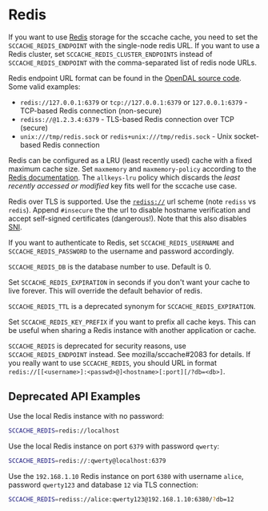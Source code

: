 # Redis

If you want to use [Redis](https://redis.io/) storage for the sccache cache, you need to set the `SCCACHE_REDIS_ENDPOINT` with the single-node redis URL.
If you want to use a Redis cluster, set `SCCACHE_REDIS_CLUSTER_ENDPOINTS` instead of `SCCACHE_REDIS_ENDPOINT` with the comma-separated list of redis node URLs.

Redis endpoint URL format can be found in the [OpenDAL source code](https://github.com/apache/opendal/blob/5f1d5d1d61ed28f63d4955538b33a4d582feebef/core/src/services/redis/backend.rs#L268-L307). Some valid examples:
* `redis://127.0.0.1:6379` or `tcp://127.0.0.1:6379` or `127.0.0.1:6379` - TCP-based Redis connection (non-secure)
* `rediss://@1.2.3.4:6379` - TLS-based Redis connection over TCP (secure)
* `unix:///tmp/redis.sock` or `redis+unix:///tmp/redis.sock` - Unix socket-based Redis connection

Redis can be configured as a LRU (least recently used) cache with a fixed maximum cache size. Set `maxmemory` and `maxmemory-policy` according to the [Redis documentation](https://redis.io/topics/lru-cache). The `allkeys-lru` policy which discards the *least recently accessed or modified* key fits well for the sccache use case.

Redis over TLS is supported. Use the [`rediss://`](https://www.iana.org/assignments/uri-schemes/prov/rediss) url scheme (note `rediss` vs `redis`). Append `#insecure` the the url to disable hostname verification and accept self-signed certificates (dangerous!). Note that this also disables [SNI](https://en.wikipedia.org/wiki/Server_Name_Indication).

If you want to authenticate to Redis, set `SCCACHE_REDIS_USERNAME` and `SCCACHE_REDIS_PASSWORD` to the username and password accordingly.

`SCCACHE_REDIS_DB` is the database number to use. Default is 0.

Set `SCCACHE_REDIS_EXPIRATION` in seconds if you don't want your cache to live forever. This will override the default behavior of redis.

`SCCACHE_REDIS_TTL` is a deprecated synonym for `SCCACHE_REDIS_EXPIRATION`.

Set `SCCACHE_REDIS_KEY_PREFIX` if you want to prefix all cache keys. This can be
useful when sharing a Redis instance with another application or cache.

`SCCACHE_REDIS` is deprecated for security reasons, use `SCCACHE_REDIS_ENDPOINT` instead. See mozilla/sccache#2083 for details.
If you really want to use `SCCACHE_REDIS`, you should URL in format `redis://[[<username>]:<passwd>@]<hostname>[:port][/?db=<db>]`.

## Deprecated API Examples

Use the local Redis instance with no password:
```sh
SCCACHE_REDIS=redis://localhost
```

Use the local Redis instance on port `6379` with password `qwerty`:
```sh
SCCACHE_REDIS=redis://:qwerty@localhost:6379
```

Use the `192.168.1.10` Redis instance on port `6380` with username `alice`, password `qwerty123` and database `12` via TLS connection:
```sh
SCCACHE_REDIS=rediss://alice:qwerty123@192.168.1.10:6380/?db=12
```
